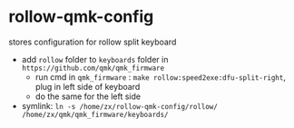 # rollow-qmk-config
stores configuration for rollow split keyboard

- add `rollow` folder to `keyboards` folder in `https://github.com/qmk/qmk_firmware`
  - run cmd in `qmk_firmware` : `make rollow:speed2exe:dfu-split-right`, plug in left side of keyboard
  - do the same for the left side
- symlink: `ln -s /home/zx/rollow-qmk-config/rollow/ /home/zx/qmk/qmk_firmware/keyboards/`
